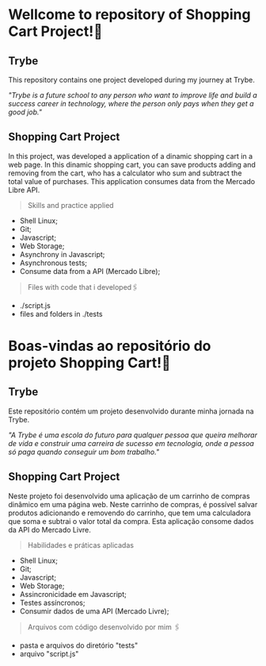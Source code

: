 # Wellcome to repository of Shopping Cart Project!:rocket:


<h2>Trybe</h2>
This repository contains one project developed during my journey at Trybe.

_"Trybe is a future school to any person who want to improve life and build a success career in technology, where the person only pays when they get a good job."_

<h2>Shopping Cart Project</h2>
In this project, was developed a application of a dinamic shopping cart in a web page. In this dinamic shopping cart, you can save products adding and removing from the cart, who has a calculator who sum and subtract the total value of purchases. This application consumes data from the Mercado Libre API.

> Skills and practice applied
- Shell Linux;
- Git;
- Javascript;
- Web Storage;
- Asynchrony in Javascript;
- Asynchronous tests;
- Consume data from a API (Mercado Libre);

> Files with code that i developed:paperclips:
- ./script.js
- files and folders in ./tests

# Boas-vindas ao repositório do projeto Shopping Cart!:rocket:

<h2>Trybe</h2>
Este repositório contém um projeto desenvolvido durante minha jornada na Trybe.

_"A Trybe é uma escola do futuro para qualquer pessoa que queira melhorar de vida e construir uma carreira de sucesso em tecnologia, onde a pessoa só paga quando conseguir um bom trabalho."_

<h2>Shopping Cart Project</h2>

Neste projeto foi desenvolvido uma aplicação de um carrinho de compras dinâmico em uma página web. Neste carrinho de compras, é possível salvar produtos adicionando e removendo do carrinho, que tem uma calculadora que soma e subtrai o valor total da compra. Esta aplicação consome dados da API do Mercado Livre.

> Habilidades e práticas aplicadas
- Shell Linux;
- Git;
- Javascript;
- Web Storage;
- Assincronicidade em Javascript;
- Testes assíncronos;
- Consumir dados de uma API (Mercado Livre);

> Arquivos com código desenvolvido por mim :paperclips:
- pasta e arquivos do diretório "tests"
- arquivo "script.js"

<!-- Olá, Tryber!
Esse é apenas um arquivo inicial para o README do seu projeto no qual você pode customizar e reutilizar todas as vezes que for executar o trybe-publisher.

Para deixá-lo com a sua cara, basta alterar o seguinte arquivo da sua máquina: ~/.student-repo-publisher/custom/_NEW_README.md

É essencial que você preencha esse documento por conta própria, ok?
Não deixe de usar nossas dicas de escrita de README de projetos, e deixe sua criatividade brilhar!
:warning: IMPORTANTE: você precisa deixar nítido:
- quais arquivos/pastas foram desenvolvidos por você; 
- quais arquivos/pastas foram desenvolvidos por outra pessoa estudante;
- quais arquivos/pastas foram desenvolvidos pela Trybe.
-->
